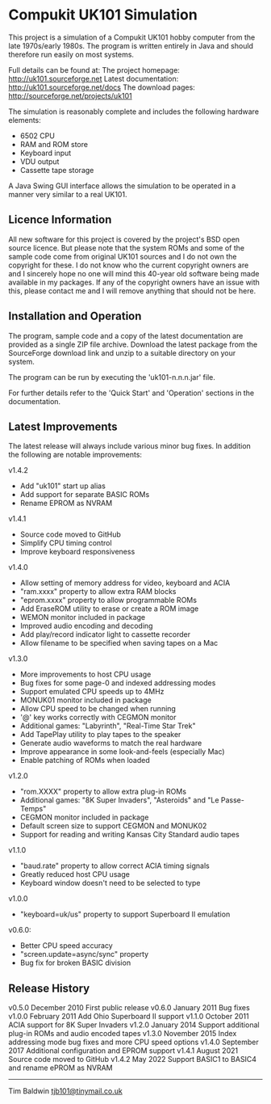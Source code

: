Compukit UK101 Simulation
=========================
This project is a simulation of a Compukit UK101 hobby computer from the 
late 1970s/early 1980s.  The program is written entirely in Java and should 
therefore run easily on most systems. 

Full details can be found at:
   The project homepage:  http://uk101.sourceforge.net
   Latest documentation:  http://uk101.sourceforge.net/docs
   The download pages:    http://sourceforge.net/projects/uk101

The simulation is reasonably complete and includes the following
hardware elements:

 - 6502 CPU
 - RAM and ROM store
 - Keyboard input
 - VDU output
 - Cassette tape storage
  
A Java Swing GUI interface allows the simulation to be operated in a 
manner very similar to a real UK101. 

Licence Information
-------------------
All new software for this project is covered by the project's BSD
open source licence.  But please note that the system ROMs and some 
of the sample code come from original UK101 sources and I do not 
own the copyright for these.  I do not know who the current copyright
owners are and I sincerely hope no one will mind this 40-year old 
software being made available in my packages.  If any of the copyright
owners have an issue with this, please contact me and I will remove 
anything that should not be here.  

Installation and Operation 
--------------------------
The program, sample code and a copy of the latest documentation are 
provided as a single ZIP file archive.  Download the latest package from
the SourceForge download link and unzip to a suitable directory on your
system.

The program can be run by executing the 'uk101-n.n.n.jar' file.

For further details refer to the 'Quick Start' and 'Operation' sections
in the documentation.

Latest Improvements
-------------------
The latest release will always include various minor bug fixes.  In 
addition the following are notable improvements:

v1.4.2
 - Add "uk101" start up alias
 - Add support for separate BASIC ROMs
 - Rename EPROM as NVRAM

v1.4.1
 - Source code moved to GitHub
 - Simplify CPU timing control
 - Improve keyboard responsiveness

v1.4.0
 - Allow setting of memory address for video, keyboard and ACIA
 - "ram.xxxx" property to allow extra RAM blocks
 - "eprom.xxxx" property to allow programmable ROMs
 - Add EraseROM utility to erase or create a ROM image
 - WEMON monitor included in package
 - Improved audio encoding and decoding
 - Add play/record indicator light to cassette recorder
 - Allow filename to be specified when saving tapes on a Mac

v1.3.0
 - More improvements to host CPU usage
 - Bug fixes for some page-0 and indexed addressing modes
 - Support emulated CPU speeds up to 4MHz
 - MONUK01 monitor included in package
 - Allow CPU speed to be changed when running
 - '@' key works correctly with CEGMON monitor 
 - Additional games: "Labyrinth", "Real-Time Star Trek" 
 - Add TapePlay utility to play tapes to the speaker
 - Generate audio waveforms to match the real hardware
 - Improve appearance in some look-and-feels (especially Mac)
 - Enable patching of ROMs when loaded

v1.2.0
 - "rom.XXXX" property to allow extra plug-in ROMs
 - Additional games: "8K Super Invaders", "Asteroids" and "Le Passe-Temps"
 - CEGMON monitor included in package
 - Default screen size to support CEGMON and MONUK02
 - Support for reading and writing Kansas City Standard audio tapes

v1.1.0
 - "baud.rate" property to allow correct ACIA timing signals
 - Greatly reduced host CPU usage 
 - Keyboard window doesn't need to be selected to type

v1.0.0
 - "keyboard=uk/us" property to support Superboard II emulation

v0.6.0:
 - Better CPU speed accuracy
 - "screen.update=async/sync" property
 - Bug fix for broken BASIC division 

Release History
---------------
v0.5.0  December 2010   First public release
v0.6.0  January 2011    Bug fixes 
v1.0.0  February 2011   Add Ohio Superboard II support
v1.1.0  October 2011    ACIA support for 8K Super Invaders
v1.2.0  January 2014    Support additional plug-in ROMs and audio encoded tapes
v1.3.0  November 2015   Index addressing mode bug fixes and more CPU speed options
v1.4.0  September 2017  Additional configuration and EPROM support 
v1.4.1  August 2021     Source code moved to GitHub
v1.4.2  May 2022        Support BASIC1 to BASIC4 and rename ePROM as NVRAM

---
Tim Baldwin
<tjb101@tinymail.co.uk>
